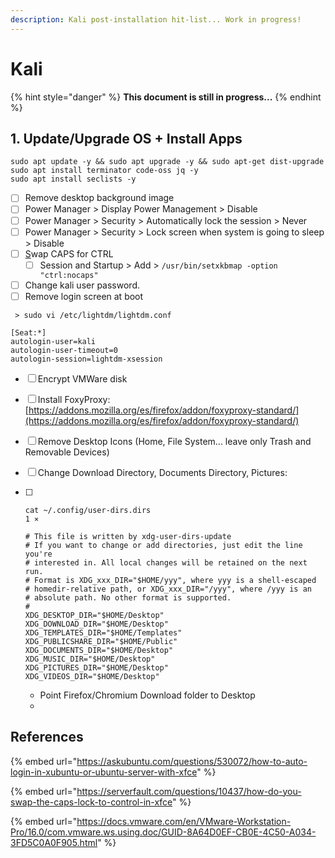```yaml
---
description: Kali post-installation hit-list... Work in progress!
---
```


# Kali

{% hint style="danger" %}
**This document is still in progress...** 
{% endhint %}

## 1. Update/Upgrade OS + Install Apps

```text
sudo apt update -y && sudo apt upgrade -y && sudo apt-get dist-upgrade
sudo apt install terminator code-oss jq -y 
sudo apt install seclists -y
```

* [ ] Remove desktop background image
* [ ] Power Manager &gt; Display Power Management &gt; Disable
* [ ] Power Manager &gt; Security &gt; Automatically lock the session &gt; Never
* [ ] Power Manager &gt; Security &gt; Lock screen when system is going to sleep &gt; Disable
* [ ] [S](http://manicai.net/comp/swap-caps-ctrl.html)wap CAPS for CTRL 
  * [ ] Session and Startup &gt; Add &gt; `/usr/bin/setxkbmap -option "ctrl:nocaps"`
* [ ] Change kali user password.
* [ ] Remove login screen at boot

```text
 > sudo vi /etc/lightdm/lightdm.conf
 
[Seat:*]
autologin-user=kali
autologin-user-timeout=0
autologin-session=lightdm-xsession
```

* [ ] Encrypt VMWare disk
* [ ] Install FoxyProxy: [https://addons.mozilla.org/es/firefox/addon/foxyproxy-standard/](https://addons.mozilla.org/es/firefox/addon/foxyproxy-standard/)
* [ ] Remove Desktop Icons \(Home, File System... leave only Trash and Removable Devices\)
* [ ] Change Download Directory, Documents Directory, Pictures:
* [ ] ```text
  cat ~/.config/user-dirs.dirs                                           1 ⨯

  # This file is written by xdg-user-dirs-update
  # If you want to change or add directories, just edit the line you're
  # interested in. All local changes will be retained on the next run.
  # Format is XDG_xxx_DIR="$HOME/yyy", where yyy is a shell-escaped
  # homedir-relative path, or XDG_xxx_DIR="/yyy", where /yyy is an
  # absolute path. No other format is supported.
  # 
  XDG_DESKTOP_DIR="$HOME/Desktop"
  XDG_DOWNLOAD_DIR="$HOME/Desktop"
  XDG_TEMPLATES_DIR="$HOME/Templates"
  XDG_PUBLICSHARE_DIR="$HOME/Public"
  XDG_DOCUMENTS_DIR="$HOME/Desktop"
  XDG_MUSIC_DIR="$HOME/Desktop"
  XDG_PICTURES_DIR="$HOME/Desktop"
  XDG_VIDEOS_DIR="$HOME/Desktop"

  ```

  * Point Firefox/Chromium Download folder to Desktop
  * 

## References

{% embed url="https://askubuntu.com/questions/530072/how-to-auto-login-in-xubuntu-or-ubuntu-server-with-xfce" %}

{% embed url="https://serverfault.com/questions/10437/how-do-you-swap-the-caps-lock-to-control-in-xfce" %}

{% embed url="https://docs.vmware.com/en/VMware-Workstation-Pro/16.0/com.vmware.ws.using.doc/GUID-8A64D0EF-CB0E-4C50-A034-3FD5C0A0F905.html" %}





